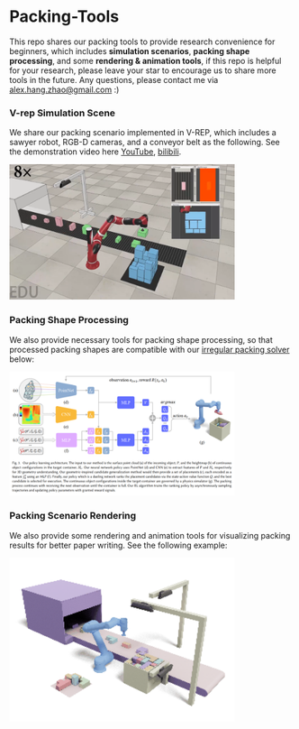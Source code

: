 # Packing-Tools
This repo shares our packing tools to provide research convenience for beginners, which includes **simulation scenarios**, **packing shape processing**, and some **rendering & animation tools**, if this repo is helpful for your research, please leave your star to encourage us to share more tools in the future. Any questions, please contact me via alex.hang.zhao@gmail.com :)


### V-rep Simulation Scene

We share our packing scenario implemented in V-REP, which includes a sawyer robot, RGB-D cameras, and a conveyor belt as the following. See the demonstration video here [YouTube](https://www.youtube.com/watch?v=hBzZA_21G3M&t=6s), [bilibili](https://www.bilibili.com/video/BV1st4y1H7kU/?vd_source=b1e4277847248c95062cf16ab3b58e73).

<img src="vrep-simulation-scene/images/packing.png" alt="Online packing" width="400" height="240">

### Packing Shape Processing

We also provide necessary tools for packing shape processing, so that processed packing shapes are compatible with our [irregular packing solver]((https://github.com/alexfrom0815/IR-BPP)) below:

<img src="packing-shape-processing/images/packing_policy.png" alt="Packing" width="400" height="220">

### Packing Scenario Rendering

We also provide some rendering and animation tools for visualizing packing results for better paper writing. See the following example:

<img src="packing-scenario-rendering/images/buffer_faster.gif" alt="Packing" width="400" height="290">
